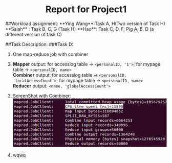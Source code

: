 <h1 align="center">Report for Project1</h1>
##Workload assignment:    
**Ying Wang**:Task A, H(Two version of Task H)    
**Salah** : Task B, C, G (Task H)   
**Hao**: Task C, D, F, Pig A, B, D (a different version of task C)

##Task Description:
###Task D:
1. One map-reduce job with combiner    
2. **Mapper** output: for accesslog table -> `<personalID, '1'>`; for mypage table -> `<personalID, name>`     
   **Combiner** output: for accesslog table -> `<personalID, 'localAccessCount'>`; for mypage table -> `<personalID, name>`    
   **Reducer** output: `<name, 'globalAccessCount'>`
3. ScreenShot with Combiner:
   ![ScreenShot with Combiner](Images/taskDWithCombiner.PNG "ScreenShot with Combiner")

4. wqwq
